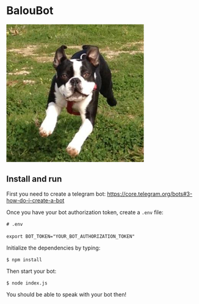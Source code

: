 # BalouBot

![Balou](balou.jpg)

## Install and run

First you need to create a telegram bot: <https://core.telegram.org/bots#3-how-do-i-create-a-bot>

Once you have your bot authorization token, create a `.env` file:

```
# .env

export BOT_TOKEN="YOUR_BOT_AUTHORIZATION_TOKEN"
```

Initialize the dependencies by typing:

```
$ npm install
```

Then start your bot:

```
$ node index.js
```

You should be able to speak with your bot then!

